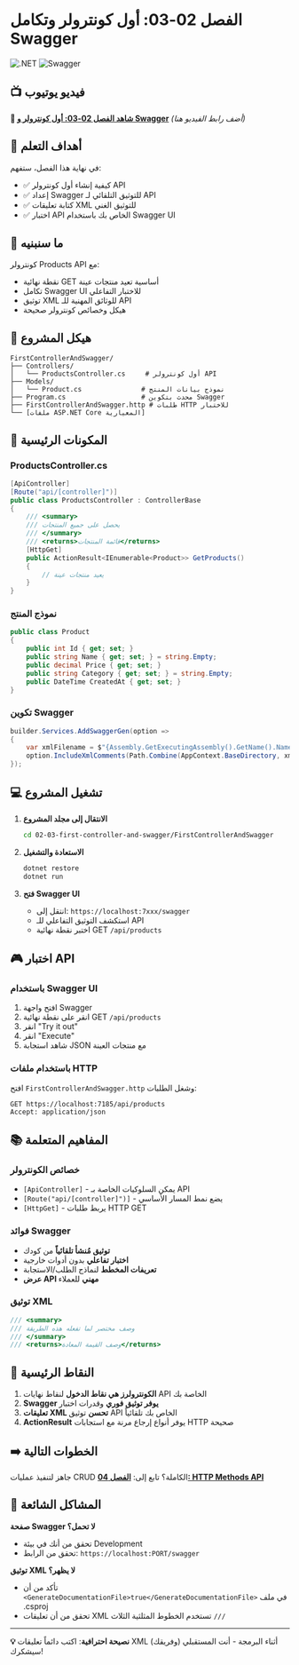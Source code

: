 # الفصل 02-03: أول كونترولر وتكامل Swagger

![.NET](https://img.shields.io/badge/.NET-9.0-512BD4?style=flat-square&logo=dotnet)
![Swagger](https://img.shields.io/badge/Swagger-85EA2D?style=flat-square&logo=swagger&logoColor=black)

## 📺 فيديو يوتيوب
**🔗 [شاهد الفصل 02-03: أول كونترولر و Swagger](#)** *(أضف رابط الفيديو هنا)*

## 🎯 أهداف التعلم

في نهاية هذا الفصل، ستفهم:
- ✅ كيفية إنشاء أول كونترولر API
- ✅ إعداد Swagger للتوثيق التلقائي لـ API
- ✅ كتابة تعليقات XML للتوثيق الغني
- ✅ اختبار API الخاص بك باستخدام Swagger UI

## 🚀 ما سنبنيه

كونترولر Products API مع:
- نقطة نهائية GET أساسية تعيد منتجات عينة
- تكامل Swagger UI للاختبار التفاعلي
- توثيق XML للوثائق المهنية للـ API
- هيكل وخصائص كونترولر صحيحة

## 📁 هيكل المشروع

```
FirstControllerAndSwagger/
├── Controllers/
│   └── ProductsController.cs     # أول كونترولر API
├── Models/
│   └── Product.cs               # نموذج بيانات المنتج
├── Program.cs                   # محدث بتكوين Swagger
├── FirstControllerAndSwagger.http # طلبات HTTP للاختبار
└── [ملفات ASP.NET Core المعيارية]
```

## 🔧 المكونات الرئيسية

### **ProductsController.cs**
```csharp
[ApiController]
[Route("api/[controller]")]
public class ProductsController : ControllerBase
{
    /// <summary>
    /// يحصل على جميع المنتجات
    /// </summary>
    /// <returns>قائمة المنتجات</returns>
    [HttpGet]
    public ActionResult<IEnumerable<Product>> GetProducts()
    {
        // يعيد منتجات عينة
    }
}
```

### **نموذج المنتج**
```csharp
public class Product
{
    public int Id { get; set; }
    public string Name { get; set; } = string.Empty;
    public decimal Price { get; set; }
    public string Category { get; set; } = string.Empty;
    public DateTime CreatedAt { get; set; }
}
```

### **تكوين Swagger**
```csharp
builder.Services.AddSwaggerGen(option =>
{
    var xmlFilename = $"{Assembly.GetExecutingAssembly().GetName().Name}.xml";
    option.IncludeXmlComments(Path.Combine(AppContext.BaseDirectory, xmlFilename));
});
```

## 💻 تشغيل المشروع

1. **الانتقال إلى مجلد المشروع**
   ```bash
   cd 02-03-first-controller-and-swagger/FirstControllerAndSwagger
   ```

2. **الاستعادة والتشغيل**
   ```bash
   dotnet restore
   dotnet run
   ```

3. **فتح Swagger UI**
   - انتقل إلى: `https://localhost:7xxx/swagger`
   - استكشف التوثيق التفاعلي للـ API
   - اختبر نقطة نهائية GET `/api/products`

## 🎮 اختبار API

### **باستخدام Swagger UI**
1. افتح واجهة Swagger
2. انقر على نقطة نهائية GET `/api/products`
3. انقر "Try it out"
4. انقر "Execute"
5. شاهد استجابة JSON مع منتجات العينة

### **باستخدام ملفات HTTP**
افتح `FirstControllerAndSwagger.http` وشغل الطلبات:
```http
GET https://localhost:7185/api/products
Accept: application/json
```

## 📚 المفاهيم المتعلمة

### **خصائص الكونترولر**
- `[ApiController]` - يمكن السلوكيات الخاصة بـ API
- `[Route("api/[controller]")]` - يضع نمط المسار الأساسي
- `[HttpGet]` - يربط طلبات HTTP GET

### **فوائد Swagger**
- **توثيق مُنشأ تلقائياً** من كودك
- **اختبار تفاعلي** بدون أدوات خارجية
- **تعريفات المخطط** لنماذج الطلب/الاستجابة
- **عرض API مهني** للعملاء

### **توثيق XML**
```csharp
/// <summary>
/// وصف مختصر لما تفعله هذه الطريقة
/// </summary>
/// <returns>وصف القيمة المعادة</returns>
```

## 🎯 النقاط الرئيسية

1. **الكونترولرز هي نقاط الدخول** لنقاط نهايات API الخاصة بك
2. **Swagger يوفر توثيق فوري** وقدرات اختبار
3. **تعليقات XML تحسن** توثيق API الخاص بك تلقائياً
4. **ActionResult<T>** يوفر أنواع إرجاع مرنة مع استجابات HTTP صحيحة

## ➡️ الخطوات التالية

جاهز لتنفيذ عمليات CRUD الكاملة؟ تابع إلى:
**[الفصل 04: HTTP Methods API](../04-http-methods-api/)**

## 🤔 المشاكل الشائعة

**صفحة Swagger لا تحمل؟**
- تحقق من أنك في بيئة Development
- تحقق من الرابط: `https://localhost:PORT/swagger`

**توثيق XML لا يظهر؟**
- تأكد من أن `<GenerateDocumentationFile>true</GenerateDocumentationFile>` في ملف .csproj
- تحقق من أن تعليقات XML تستخدم الخطوط المثلثية الثلاث `///`

---

**💡 نصيحة احترافية**: اكتب دائماً تعليقات XML أثناء البرمجة - أنت المستقبلي (وفريقك) سيشكرك!